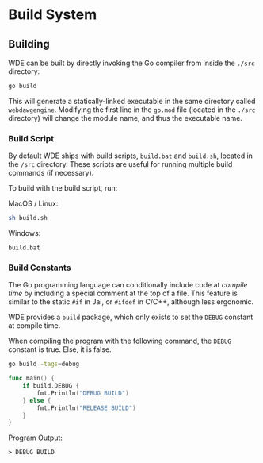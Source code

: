 # Build System

## Building
WDE can be built by directly invoking the Go compiler from inside the `./src` directory:
```sh
go build
```

This will generate a statically-linked executable in the same directory called `webdawgengine`.
Modifying the first line in the `go.mod` file (located in the `./src` directory) will change the module name, and thus the executable name.

### Build Script
By default WDE ships with build scripts, `build.bat` and `build.sh`, located in the `/src` directory.
These scripts are useful for running multiple build commands (if necessary).

To build with the build script, run:

MacOS / Linux:
```sh
sh build.sh
```

Windows:
```
build.bat
```

### Build Constants
The Go programming language can conditionally include code at _compile time_ by including a special comment at the top of a file.
This feature is similar to the static `#if` in Jai, or `#ifdef` in C/C++, although less ergonomic.

WDE provides a `build` package, which only exists to set the `DEBUG` constant at compile time.

When compiling the program with the following command, the `DEBUG` constant is true. Else, it is false.

```sh
go build -tags=debug
```

```go
func main() {
	if build.DEBUG {
		fmt.Println("DEBUG BUILD")
	} else {
		fmt.Println("RELEASE BUILD")
	}
}
```

Program Output:
```
> DEBUG BUILD
```